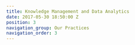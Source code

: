 ```yaml
---
title: Knowledge Management and Data Analytics
date: 2017-05-30 18:50:00 Z
position: 3
navigation_group: Our Practices
navigation_order: 3
---
```


